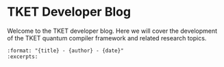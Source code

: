 # TKET Developer Blog


Welcome to the TKET developer blog. Here we will cover the development of the TKET quantum compiler framework and related research topics.

```{postlist}
:format: "{title} - {author} - {date}"
:excerpts:
```

